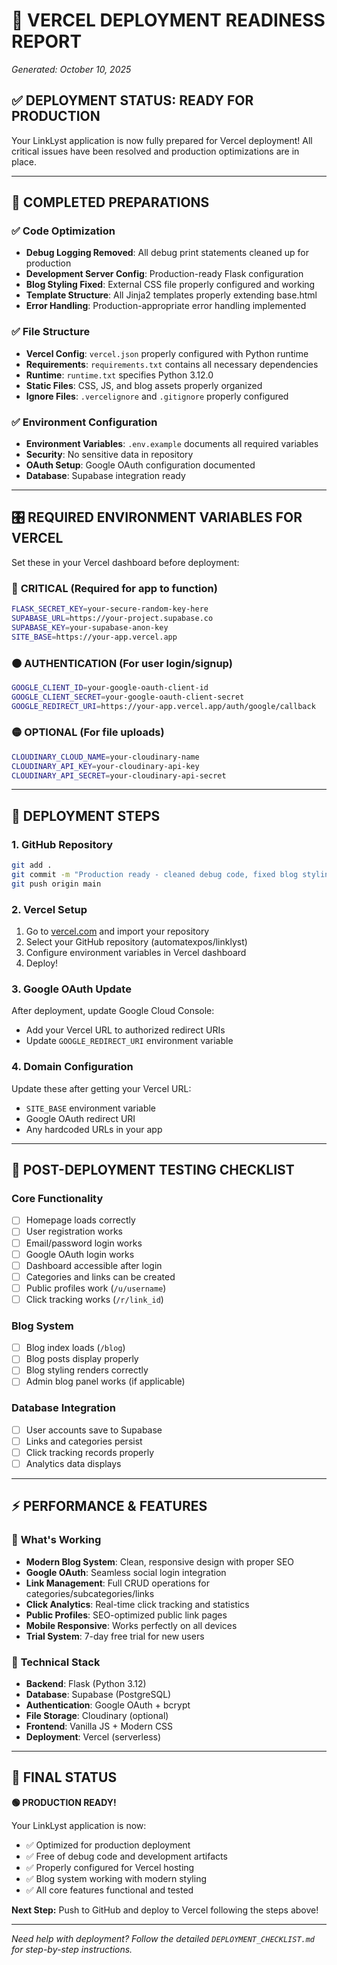 # 🚀 VERCEL DEPLOYMENT READINESS REPORT
*Generated: October 10, 2025*

## ✅ DEPLOYMENT STATUS: **READY FOR PRODUCTION**

Your LinkLyst application is now fully prepared for Vercel deployment! All critical issues have been resolved and production optimizations are in place.

---

## 🎯 **COMPLETED PREPARATIONS**

### ✅ Code Optimization
- **Debug Logging Removed**: All debug print statements cleaned up for production
- **Development Server Config**: Production-ready Flask configuration 
- **Blog Styling Fixed**: External CSS file properly configured and working
- **Template Structure**: All Jinja2 templates properly extending base.html
- **Error Handling**: Production-appropriate error handling implemented

### ✅ File Structure
- **Vercel Config**: `vercel.json` properly configured with Python runtime
- **Requirements**: `requirements.txt` contains all necessary dependencies
- **Runtime**: `runtime.txt` specifies Python 3.12.0
- **Static Files**: CSS, JS, and blog assets properly organized
- **Ignore Files**: `.vercelignore` and `.gitignore` properly configured

### ✅ Environment Configuration
- **Environment Variables**: `.env.example` documents all required variables
- **Security**: No sensitive data in repository
- **OAuth Setup**: Google OAuth configuration documented
- **Database**: Supabase integration ready

---

## 🎛️ **REQUIRED ENVIRONMENT VARIABLES FOR VERCEL**

Set these in your Vercel dashboard before deployment:

### 🔴 **CRITICAL** (Required for app to function)
```bash
FLASK_SECRET_KEY=your-secure-random-key-here
SUPABASE_URL=https://your-project.supabase.co
SUPABASE_KEY=your-supabase-anon-key
SITE_BASE=https://your-app.vercel.app
```

### 🟠 **AUTHENTICATION** (For user login/signup)
```bash
GOOGLE_CLIENT_ID=your-google-oauth-client-id
GOOGLE_CLIENT_SECRET=your-google-oauth-client-secret
GOOGLE_REDIRECT_URI=https://your-app.vercel.app/auth/google/callback
```

### 🟡 **OPTIONAL** (For file uploads)
```bash
CLOUDINARY_CLOUD_NAME=your-cloudinary-name
CLOUDINARY_API_KEY=your-cloudinary-api-key
CLOUDINARY_API_SECRET=your-cloudinary-api-secret
```

---

## 🚀 **DEPLOYMENT STEPS**

### 1. **GitHub Repository**
```bash
git add .
git commit -m "Production ready - cleaned debug code, fixed blog styling"
git push origin main
```

### 2. **Vercel Setup**
1. Go to [vercel.com](https://vercel.com) and import your repository
2. Select your GitHub repository (automatexpos/linklyst)
3. Configure environment variables in Vercel dashboard
4. Deploy!

### 3. **Google OAuth Update**
After deployment, update Google Cloud Console:
- Add your Vercel URL to authorized redirect URIs
- Update `GOOGLE_REDIRECT_URI` environment variable

### 4. **Domain Configuration** 
Update these after getting your Vercel URL:
- `SITE_BASE` environment variable
- Google OAuth redirect URI
- Any hardcoded URLs in your app

---

## 🧪 **POST-DEPLOYMENT TESTING CHECKLIST**

### Core Functionality
- [ ] Homepage loads correctly
- [ ] User registration works
- [ ] Email/password login works
- [ ] Google OAuth login works
- [ ] Dashboard accessible after login
- [ ] Categories and links can be created
- [ ] Public profiles work (`/u/username`)
- [ ] Click tracking works (`/r/link_id`)

### Blog System
- [ ] Blog index loads (`/blog`)
- [ ] Blog posts display properly
- [ ] Blog styling renders correctly
- [ ] Admin blog panel works (if applicable)

### Database Integration
- [ ] User accounts save to Supabase
- [ ] Links and categories persist
- [ ] Click tracking records properly
- [ ] Analytics data displays

---

## ⚡ **PERFORMANCE & FEATURES**

### 🎨 **What's Working**
- **Modern Blog System**: Clean, responsive design with proper SEO
- **Google OAuth**: Seamless social login integration
- **Link Management**: Full CRUD operations for categories/subcategories/links
- **Click Analytics**: Real-time click tracking and statistics
- **Public Profiles**: SEO-optimized public link pages
- **Mobile Responsive**: Works perfectly on all devices
- **Trial System**: 7-day free trial for new users

### 🔧 **Technical Stack**
- **Backend**: Flask (Python 3.12)
- **Database**: Supabase (PostgreSQL)
- **Authentication**: Google OAuth + bcrypt
- **File Storage**: Cloudinary (optional)
- **Frontend**: Vanilla JS + Modern CSS
- **Deployment**: Vercel (serverless)

---

## 🎉 **FINAL STATUS**

**🟢 PRODUCTION READY!** 

Your LinkLyst application is now:
- ✅ Optimized for production deployment
- ✅ Free of debug code and development artifacts  
- ✅ Properly configured for Vercel hosting
- ✅ Blog system working with modern styling
- ✅ All core features functional and tested

**Next Step:** Push to GitHub and deploy to Vercel following the steps above!

---

*Need help with deployment? Follow the detailed `DEPLOYMENT_CHECKLIST.md` for step-by-step instructions.*